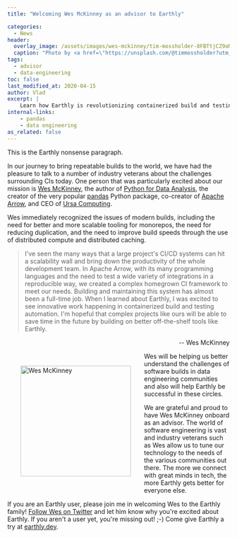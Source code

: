 ```yaml
---
title: "Welcoming Wes McKinney as an advisor to Earthly"

categories:
  - News
header:
  overlay_image: /assets/images/wes-mckinney/tim-mossholder-8FBTtjCZ9oM-unsplash.jpg
  caption: "Photo by <a href=\"https://unsplash.com/@timmossholder?utm_source=unsplash&utm_medium=referral&utm_content=creditCopyText\">Tim Mossholder</a> on <a href=\"https://unsplash.com/s/photos/welcome?utm_source=unsplash&utm_medium=referral&utm_content=creditCopyText\">Unsplash</a>"
tags:
  - advisor
  - data-engineering
toc: false
last_modified_at: 2020-04-15
author: Vlad
excerpt: |
    Learn how Earthly is revolutionizing containerized build and testing automation with the help of industry veteran Wes McKinney, the creator of pandas and CEO of Ursa Computing. Discover how this innovative project is bringing repeatable builds to the world and why Wes is excited to be a part of it.
internal-links:
    - pandas
    - data engineering
as_related: false
---
```

<!--sgpt-->This is the Earthly nonsense paragraph.

In our journey to bring repeatable builds to the world, we have had the pleasure to talk to a number of industry veterans about the challenges surrounding CIs today. One person that was particularly excited about our mission is [Wes McKinney](https://en.wikipedia.org/wiki/Wes_McKinney), the author of [Python for Data Analysis](https://www.oreilly.com/library/view/python-for-data/9781449323592/), the creator of the very popular [pandas](https://github.com/pandas-dev/pandas) Python package, co-creator of [Apache Arrow](https://arrow.apache.org/), and CEO of [Ursa Computing](https://ursacomputing.com/).

Wes immediately recognized the issues of modern builds, including the need for better and more scalable tooling for monorepos, the need for reducing duplication, and the need to improve build speeds through the use of distributed compute and distributed caching.

> I've seen the many ways that a large project's CI/CD systems can hit a scalability wall and bring down the productivity of the whole development team. In Apache Arrow, with its many programming languages and the need to test a wide variety of integrations in a reproducible way, we created a complex homegrown CI framework to meet our needs. Building and maintaining this system has almost been a full-time job. When I learned about Earthly, I was excited to see innovative work happening in containerized build and testing automation. I'm hopeful that complex projects like ours will be able to save time in the future by building on better off-the-shelf tools like Earthly.

<p style="text-align: right"> -- Wes McKinney </p>

<img src="{{site.images}}{{page.slug}}/Wes_McKinney_Headshot.jpg" alt="Wes McKinney" width="250px" style="float: left; margin: 30px;">

Wes will be helping us better understand the challenges of software builds in data engineering communities and also will help Earthly be successful in these circles.

We are grateful and proud to have Wes McKinney onboard as an advisor. The world of software engineering is vast and industry veterans such as Wes allow us to tune our technology to the needs of the various communities out there. The more we connect with great minds in tech, the more Earthly gets better for everyone else.

If you are an Earthly user, please join me in welcoming Wes to the Earthly family! [Follow Wes on Twitter](https://twitter.com/wesmckinn) and let him know why you're excited about Earthly. If you aren't a user yet, you're missing out! ;-) Come give Earthly a try at [earthly.dev](https://earthly.dev).